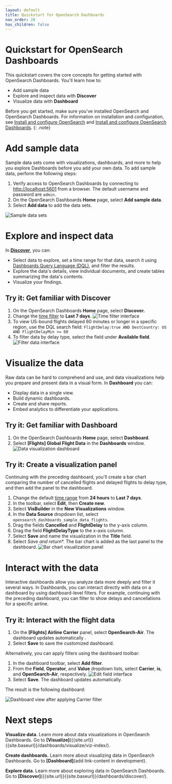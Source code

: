 ```yaml
---
layout: default
title: Quickstart for OpenSearch Dashboards
nav_order: 20
has_children: false
---
```


# Quickstart for OpenSearch Dashboards

This quickstart covers the core concepts for getting started with OpenSearch Dashboards. You'll learn how to:

- Add sample data
- Explore and inspect data with **Discover**
- Visualize data with **Dashboard**

Before you get started, make sure you've installed OpenSearch and OpenSearch Dashboards. For information on installation and configuration, see [Install and configure OpenSearch]({{site.url}}{{site.baseurl}}/install-and-configure/install-opensearch/index/) and [Install and configure OpenSearch Dashboards]({{site.url}}{{site.baseurl}}/install-and-configure/install-dashboards/index/).
{: .note}

# Add sample data

Sample data sets come with visualizations, dashboards, and more to help you explore Dashboards before you add your own data. To add sample data, perform the following steps:

1. Verify access to OpenSearch Dashboards by connecting to [http://localhost:5601](http://localhost:5601) from a browser. The default username and password are `admin`.
2. On the OpenSearch Dashboards **Home** page, select **Add sample data**.
3. Select **Add data** to add the data sets.

![Sample data sets]({{site.url}}{{site.baseurl}}/images/add-sample-data.png)

# Explore and inspect data

In [**Discover**](discover/index.md), you can: 

- Select data to explore, set a time range for that data, search it using [Dashboards Query Language (DQL)]({{site.url}}{{site.baseurl}}/dashboards/dql/), and filter the results.
- Explore the data's details, view individual documents, and create tables summarizing the data's contents.
- Visualize your findings.

## Try it: Get familiar with Discover

1. On the OpenSearch Dashboards **Home** page, select **Discover.**
1. Change the [time filter](time-filter.md) to **Last 7 days**.
![Time filter interface]({{site.url}}{{site.baseurl}}/images/last-7--days.png)
1. To view US-bound flights delayed 60 minutes or longer in a specific region, use the DQL search field:
`FlightDelay:true AND DestCountry: US AND FlightDelayMin >= 60`
1. To filter data by delay type, select the field under **Available field**.
![Filter data interface]({{site.url}}{{site.baseurl}}/images/filter-data.png)

# Visualize the data

Raw data can be hard to comprehend and use, and data visualizations help you prepare and present data in a visual form. In **Dashboard** you can:

- Display data in a single view.
- Build dynamic dashboards.
- Create and share reports.
- Embed analytics to differentiate your applications.

## Try it: Get familiar with Dashboard

1. On the OpenSearch Dashboards **Home** page, select **Dashboard**.
1. Select **[Flights] Global Flight Data** in the **Dashboards** window.
![Data visualization dashboard]({{site.url}}{{site.baseurl}}/images/dashboard-flight-quickstart.png)

## Try it: Create a visualization panel

Continuing with the preceding dashboard, you'll create a bar chart comparing the number of cancelled flights and delayed flights to delay type, and then add the panel to the dashboard.

1. Change the default [time range](time-filter.md) from **24 hours** to **Last 7 days**. 
1. In the toolbar, select **Edit**, then **Create new**.
1. Select **VisBuilder** in the **New Visualizations** window.
1. In the **Data Source** dropdown list, select `opensearch_dashboards_sample_data_flights`.
1. Drag the fields **Cancelled** and **FlightDelay** to the y-axis column.
1. Drag the field **FlightDelayType** to the x-axis column.
1. Select **Save** and name the visualization in the **Title** field.
1. Select *Save and return**. The bar chart is added as the last panel to the dashboard. 
![Bar chart visualization panel]({{site.url}}{{site.baseurl}}/images/viz-panel-quickstart.png)

# Interact with the data

Interactive dashboards allow you analyze data more deeply and filter it several ways. In Dashboards, you can interact directly with data on a dashboard by using dashboard-level filters. For example, continuing with the preceding dashboard, you can filter to show delays and cancellations for a specific airline.

## Try it: Interact with the flight data

1. On the **[Flights] Airline Carrier** panel, select **OpenSearch-Air**. The dashboard updates automatically .
1. Select **Save** to save the customized dashboard.

Alternatively, you can apply filters using the dashboard toolbar:

1. In the dashboard toolbar, select **Add filter**.
1. From the **Field**, **Operator**, and **Value** dropdown lists, select **Carrier**, **is**, and **OpenSearch-Air**, respectively.
![Edit field interface]({{site.url}}{{site.baseurl}}/images/edit-filter.png)
1. Select **Save**. The dashboard updates automatically.

The result is the following dashboard: 

![Dashboard view after applying Carrier filter]({{site.url}}{{site.baseurl}}/images/interact-filter-dashboard.png)

# Next steps

**Visualize data**. Learn more about data visualizations in OpenSearch Dashboards. Go to **[Visualize]**({{site.url}}{{site.baseurl}}/dashboards/visualize/viz-index/).

**Create dashboards.** Learn more about visualizing data in OpenSearch Dashboards. Go to **[Dashboard]**(add link-content in development).

**Explore data**. Learn more about exploring data in OpenSearch Dashboards. Go to **[Discover]**({{site.url}}{{site.baseurl}}/dashboards/discover/). 